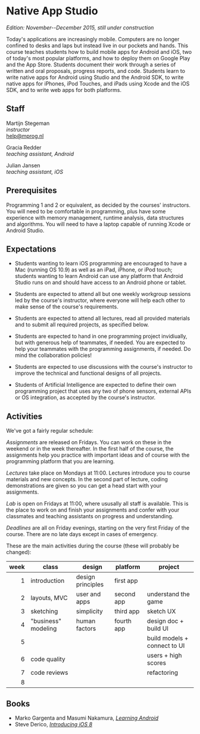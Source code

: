 # Native App Studio

*Edition: November--December 2015, still under construction*

Today's applications are increasingly mobile. Computers are no longer confined
to desks and laps but instead live in our pockets and hands. This course
teaches students how to build mobile apps for Android and iOS, two of today's
most popular platforms, and how to deploy them on Google Play and the App
Store. Students document their work through a series of written and oral
proposals, progress reports, and code. Students learn to write native apps for
Android using Studio and the Android SDK, to write native apps for iPhones,
iPod Touches, and iPads using Xcode and the iOS SDK, and to write web apps for
both platforms.

## Staff

Martijn Stegeman  
*instructor*  
<help@mprog.nl>

Gracia Redder  
*teaching assistant, Android*

Julian Jansen  
*teaching assistant, iOS*

## Prerequisites

Programming 1 and 2 or equivalent, as decided by the courses' instructors. You
will need to be comfortable in programming, plus have some experience with
memory management, runtime analysis, data structures and algorithms. You will
need to have a laptop capable of running Xcode or Android Studio.

## Expectations

* Students wanting to learn iOS programming are encouraged to have a Mac
  (running OS 10.9) as well as an iPad, iPhone, or iPod touch; students wanting
  to learn Android can use any platform that Android Studio runs on and should
  have access to an Android phone or tablet.

* Students are expected to attend all but one weekly workgroup sessions led by
  the course's instructor, where everyone will help each other to make sense of
  the course's requirements.

* Students are expected to attend all lectures, read all provided materials and
  to submit all required projects, as specified below.
  
* Students are expected to hand in one programming project invidiually, but
  with generous help of teammates, if needed. You are expected to help your
  teammates with the programming assignments, if needed. Do mind the
  collaboration policies!

* Students are expected to use discussions with the course's instructor to
  improve the technical and functional designs of all projects.

* Students of Artificial Intelligence are expected to define their own
  programming project that uses any two of phone sensors, external APIs or OS
  integration, as accepted by the course's instructor.

## Activities

We've got a fairly regular schedule:

*Assignments* are released on Fridays. You can work on these in the weekend or in the week thereafter. In the first half of the course, the assignments help you practice with important ideas and of course with the programming platform that you are learning.

*Lectures* take place on Mondays at 11:00. Lectures introduce you to course materials and new concepts. In the second part of lecture, coding demonstrations are given so you can get a head start with your assignments.

*Lab* is open on Fridays at 11:00, where ususally all staff is available. This is the place to work on and finish your assignments and confer with your classmates and teaching assistants on progress and understanding. 

*Deadlines* are all on Friday evenings, starting on the very first Friday of the course. There are no late days except in cases of emergency.

These are the main activities during the course (these will probably be changed):

| week | class               | design            | platform   | project                      |  
| ---: | ------------------- | ----------------- | ---------- | ---------------------------- |  
|    1 | introduction        | design principles | first app  |                              |  
|    2 | layouts, MVC        | user and apps     | second app | understand the game          |  
|    3 | sketching           | simplicity        | third app  | sketch UX                    |  
|    4 | "business" modeling | human factors     | fourth app | design doc + build UI        |  
|    5 |                     |                   |            | build models + connect to UI |  
|    6 | code quality        |                   |            | users + high scores          |  
|    7 | code reviews        |                   |            | refactoring                  |  
|    8 |                     |                   |            |                              |  

## Books

- Marko Gargenta and Masumi Nakamura, [*Learning Android*](http://shop.oreilly.com/product/0636920023456.do)
- Steve Derico, [*Introducing iOS 8*](http://shop.oreilly.com/product/0636920034247.do)
